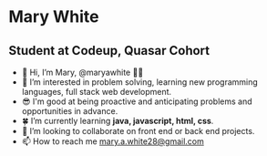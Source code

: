 # Mary White
## Student at Codeup, Quasar Cohort

- 👋 Hi, I’m Mary, @maryawhite :running_woman:
- 👀 I’m interested in problem solving, learning new programming languages, full stack web development.
- :sunglasses: I'm good at being proactive and anticipating problems and opportunities in advance. 
- :four_leaf_clover: I’m currently learning **java, javascript, html, css**.
- 💞️ I’m looking to collaborate on front end or back end projects.
- 📫 How to reach me mary.a.white28@gmail.com

<!---
maryawhite/maryawhite is a ✨ special ✨ repository because its `README.md` (this file) appears on your GitHub profile.
You can click the Preview link to take a look at your changes.
--->
